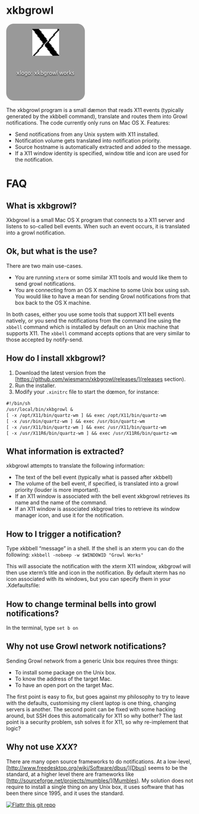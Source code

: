 # xkbgrowl

![Growl displaying a notification from xkbgrowl](https://raw.githubusercontent.com/wiesmann/xkbgrowl/master/xkbgrowl.png)

The xkbgrowl program is a  small dæmon that reads X11 events (typically generated by the xkbbell command), translate and routes them into  Growl notifications. The code currently only runs on Mac OS X. Features:

* Send notifications from any Unix system with X11 installed.
* Notification volume gets translated into notification priority.
* Source hostname is automatically extracted and added to the message.
* If a X11 window identity is specified, window title and icon are used for the notification.

# FAQ

## What is xkbgrowl?

Xkbgrowl is a small Mac OS X program that connects to a X11 server and listens to so-called bell events. When such an event occurs, it is translated into a growl notification.

## Ok, but what is the use?

There are two main use-cases.
* You are running `xterm` or some similar X11 tools and would like them to send growl notifications.
* You are connecting from an OS X machine to some Unix box using ssh. You would like to have a mean for sending Growl notifications from that box back to the OS X machine.

In both cases, either you use some tools that support X11 bell events natively, or you send the notifications from the command line using the `xbbell` command which is installed by default on an Unix machine that supports X11. The `xbbell` command  accepts options that are very similar to those accepted by notify-send.

## How do I install xkbgrowl?

1. Download the latest version from the [https://github.com/wiesmann/xkbgrowl/releases/](releases section).
2. Run the installer.
3. Modify your `.xinitrc` file to start the dœmon, for instance:

```
#!/bin/sh
/usr/local/bin/xkbgrowl &
[ -x /opt/X11/bin/quartz-wm ] && exec /opt/X11/bin/quartz-wm
[ -x /usr/bin/quartz-wm ] && exec /usr/bin/quartz-wm
[ -x /usr/X11/bin/quartz-wm ] && exec /usr/X11/bin/quartz-wm
[ -x /usr/X11R6/bin/quartz-wm ] && exec /usr/X11R6/bin/quartz-wm
```

## What information is extracted?

xkbgrowl attempts to translate the following information:
* The text of the bell event (typically what is passed after xkbbell)
* The volume of the bell event, if specified, is translated into a growl priority (louder is more important).
* If an X11 window is associated with the bell event xkbgrowl retrieves its name and the name of the command.
* If an X11 window is associated xkbgrowl tries to retrieve its window manager icon, and use it for the notification.

## How to I trigger a notification?

Type xkbbell “message” in a shell. If the shell is an xterm you can do the following:
```xkbbell -nobeep -w $WINDOWID "Growl Works"```

This will associate the notification with the xterm X11 window, xkbgrowl will then use xterm’s title and icon in the notification. By default xterm has no icon associated with its windows, but you can specify them in your .Xdefaultsfile:

## How to change terminal bells into growl notifications?

In the terminal, type ```set b on```

## Why not use Growl network notifications?

Sending Growl network from a generic Unix box requires three things:
* To install some package on the Unix box.
* To know the address of the target Mac.
* To have an open port on the target Mac.

The first point is easy to fix, but goes against my philosophy to try to leave with the defaults, customising my client laptop is one thing, changing servers is another. The second point can be fixed with some hacking around, but SSH does this automatically for X11 so why bother? The last point is a security problem, ssh solves it for X11, so why re-implement that logic?

## Why not use *XXX*?

There are many open source frameworks to do notifications. At a low-level, [http://www.freedesktop.org/wiki/Software/dbus/](Dbus) seems to be the standard, at a higher level there are frameworks like [http://sourceforge.net/projects/mumbles/](Mumbles). My solution does not require to install a single thing on any Unix box, it uses software that has been there since 1995, and it uses the standard.

[![Flattr this git repo](http://api.flattr.com/button/flattr-badge-large.png)](https://flattr.com/submit/auto?user_id=thiaswiesmann&url=https://github.com/wiesmann/xkbgrowl&title=xkbgrowl&language=EN&tags=github&category=software)
